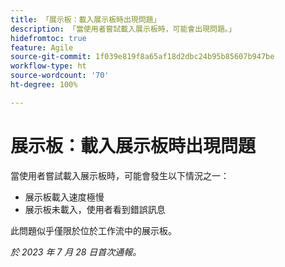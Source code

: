 ```yaml
---
title: 「展示板：載入展示板時出現問題」
description: 「當使用者嘗試載入展示板時，可能會出現問題。」
hidefromtoc: true
feature: Agile
source-git-commit: 1f039e819f8a65af18d2dbc24b95b85607b947be
workflow-type: ht
source-wordcount: '70'
ht-degree: 100%

---
```



# 展示板：載入展示板時出現問題

當使用者嘗試載入展示板時，可能會發生以下情況之一：

* 展示板載入速度極慢
* 展示板未載入，使用者看到錯誤訊息

此問題似乎僅限於位於工作流中的展示板。

_於 2023 年 7 月 28 日首次通報。_

